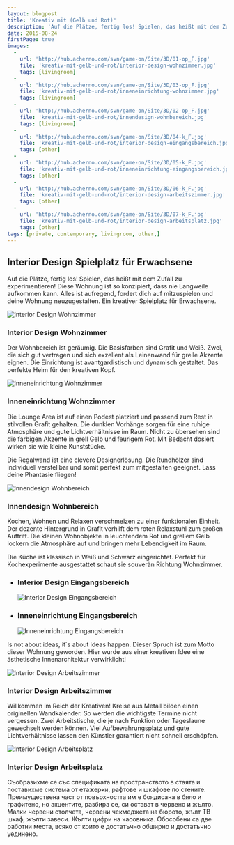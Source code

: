 ```yaml
---
layout: blogpost
title: 'Kreativ mit (Gelb und Rot)'
description: 'Auf die Plätze, fertig los! Spielen, das heißt mit dem Zufall zu experimentieren! Diese Wohnung ist so konzipiert, dass nie Langweile aufkommen kann. Alles ist aufregend, fordert dich auf mitzuspielen und deine Wohnung neuzugestalten. Ein kreativer Spielplatz für Erwachsene.'
date: 2015-08-24
firstPage: true
images:
  -
    url: 'http://hub.acherno.com/svn/game-on/Site/3D/01-op_F.jpg'
    file: 'kreativ-mit-gelb-und-rot/interior-design-wohnzimmer.jpg'
    tags: [livingroom]
  -
    url: 'http://hub.acherno.com/svn/game-on/Site/3D/03-op_F.jpg'
    file: 'kreativ-mit-gelb-und-rot/inneneinrichtung-wohnzimmer.jpg'
    tags: [livingroom]
  -
    url: 'http://hub.acherno.com/svn/game-on/Site/3D/02-op_F.jpg'
    file: 'kreativ-mit-gelb-und-rot/innendesign-wohnbereich.jpg'
    tags: [livingroom]
  -
    url: 'http://hub.acherno.com/svn/game-on/Site/3D/04-k_F.jpg'
    file: 'kreativ-mit-gelb-und-rot/interior-design-eingangsbereich.jpg'
    tags: [other]
  -
    url: 'http://hub.acherno.com/svn/game-on/Site/3D/05-k_F.jpg'
    file: 'kreativ-mit-gelb-und-rot/inneneinrichtung-eingangsbereich.jpg'
    tags: [other]
  -
    url: 'http://hub.acherno.com/svn/game-on/Site/3D/06-k_F.jpg'
    file: 'kreativ-mit-gelb-und-rot/interior-design-arbeitszimmer.jpg'
    tags: [other]
  -
    url: 'http://hub.acherno.com/svn/game-on/Site/3D/07-k_F.jpg'
    file: 'kreativ-mit-gelb-und-rot/interior-design-arbeitsplatz.jpg'
    tags: [other]
tags: [private, contemporary, livingroom, other,]
---
```

## **Interior Design** Spielplatz für Erwachsene
Auf die Plätze, fertig los! Spielen, das heißt mit dem Zufall zu experimentieren! Diese Wohnung ist so konzipiert, dass nie Langweile aufkommen kann. Alles ist aufregend, fordert dich auf mitzuspielen und deine Wohnung neuzugestalten. Ein kreativer Spielplatz für Erwachsene.

![Interior Design Wohnzimmer](kreativ-mit-gelb-und-rot/interior-design-wohnzimmer.jpg)
### Interior Design **Wohnzimmer**

Der Wohnbereich ist geräumig. Die Basisfarben sind Grafit und Weiß. Zwei, die sich gut vertragen und sich exzellent als Leinenwand für grelle Akzente eignen. Die Einrichtung ist avantgardistisch  und dynamisch gestaltet. Das perfekte Heim für den kreativen Kopf.

![Inneneinrichtung Wohnzimmer](kreativ-mit-gelb-und-rot/inneneinrichtung-wohnzimmer.jpg)
### Inneneinrichtung **Wohnzimmer**

Die Lounge Area ist auf einen Podest platziert und passend zum Rest in stilvollen Grafit gehalten.  Die dunklen Vorhänge sorgen für eine ruhige Atmosphäre und gute Lichtverhältnisse im Raum.  Nicht zu übersehen sind die farbigen Akzente in grell Gelb und feurigem Rot. Mit Bedacht dosiert wirken sie wie kleine Kunststücke.

Die Regalwand ist eine clevere Designerlösung. Die Rundhölzer sind individuell verstellbar und somit perfekt zum mitgestalten geeignet. Lass deine Phantasie fliegen!

![Innendesign Wohnbereich](kreativ-mit-gelb-und-rot/innendesign-wohnbereich.jpg)
### Innendesign **Wohnbereich**

Kochen, Wohnen und Relaxen verschmelzen zu einer funktionalen Einheit. Der dezente Hintergrund in Grafit verhilft dem roten Relaxstuhl zum großen Auftritt. Die kleinen Wohnobjekte in leuchtendem Rot und grellem Gelb lockern die Atmosphäre auf und bringen mehr Lebendigkeit im Raum. 

Die Küche ist klassisch in Weiß und Schwarz eingerichtet.  Perfekt für Kochexperimente ausgestattet schaut sie souverän Richtung Wohnzimmer. 

-   ### Interior Design **Eingangsbereich**
    ![Interior Design Eingangsbereich](kreativ-mit-gelb-und-rot/interior-design-eingangsbereich.jpg)
-   ### Inneneinrichtung **Eingangsbereich**
    ![Inneneinrichtung Eingangsbereich](kreativ-mit-gelb-und-rot/inneneinrichtung-eingangsbereich.jpg)

Is not about ideas, it´s about ideas happen. Dieser Spruch ist zum Motto dieser Wohnung geworden. Hier wurde aus einer kreativen Idee  eine ästhetische Innenarchitektur verwirklicht!

![Interior Design Arbeitszimmer](kreativ-mit-gelb-und-rot/interior-design-arbeitszimmer.jpg)
### Interior Design **Arbeitszimmer**

Willkommen im Reich der Kreativen! Kreise aus Metall bilden einen originellen Wandkalender. So werden die wichtigste Termine nicht vergessen. Zwei Arbeitstische, die je nach Funktion oder Tageslaune gewechselt werden können. Viel Aufbewahrungsplatz und gute Lichtverhältnisse lassen den Künstler garantiert nicht schnell erschöpfen.

![Interior Design Arbeitsplatz](kreativ-mit-gelb-und-rot/interior-design-arbeitsplatz.jpg)
### Interior Design **Arbeitsplatz**

Съобразихме се със спецификата на пространството в стаята и поставихме система от етажерки, рафтове и шкафове по стените. Преимуществена част от повърхността им е боядисана в бяло и графитено, но акцентите, разбира се, си остават в червено и жълто. Малки червени столчета, червени чекмеджета на бюрото, жълт ТВ шкаф, жълти завеси. Жълти цифри на часовника. Обособени са две работни места, всяко от които е достатъчно обширно и достатъчно уединено.